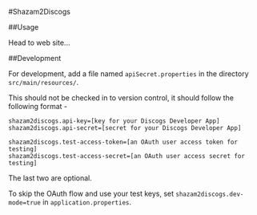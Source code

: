 #Shazam2Discogs

##Usage

Head to web site...

##Development

For development, add a file named `apiSecret.properties` in the directory `src/main/resources/`. 

This should not be checked in to version control, it should follow the following format - 

```
shazam2discogs.api-key=[key for your Discogs Developer App]
shazam2discogs.api-secret=[secret for your Discogs Developer App]

shazam2discogs.test-access-token=[an OAuth user access token for testing]
shazam2discogs.test-access-secret=[an OAuth user access secret for testing]
```

The last two are optional. 

To skip the OAuth flow and use your test keys, set `shazam2discogs.dev-mode=true` in `application.properties`.  